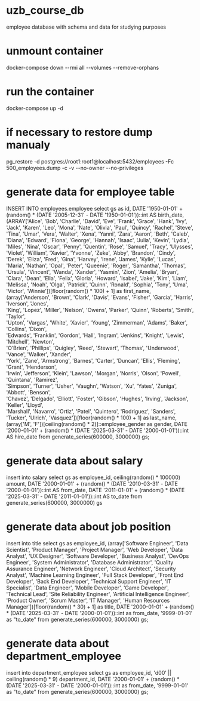 # uzb_course_db
employee database with schema and data for studying purposes

# unmount container
docker-compose down --rmi all --volumes --remove-orphans

# run the container
docker-compose up -d

# if necessary to restore dump manualy
pg_restore -d postgres://root1:root1@localhost:5432/employees -Fc 500_employees.dump -c -v --no-owner --no-privileges

# generate data for employee table
INSERT INTO employees.employee 
select  gs as id,
		DATE '1950-01-01' + (random() * (DATE '2005-12-31' - DATE '1950-01-01'))::int AS birth_date,
		(ARRAY['Alice', 'Bob', 'Charlie', 'David', 'Eve', 'Frank', 'Grace', 'Hank', 'Ivy', 'Jack', 
'Karen', 'Leo', 'Mona', 'Nate', 'Olivia', 'Paul', 'Quincy', 'Rachel', 'Steve', 'Tina', 
'Umar', 'Vera', 'Walter', 'Xena', 'Yanni', 'Zara', 'Aaron', 'Beth', 'Caleb', 'Diana', 
'Edward', 'Fiona', 'George', 'Hannah', 'Isaac', 'Julia', 'Kevin', 'Lydia', 'Miles', 'Nina', 
'Oscar', 'Penny', 'Quentin', 'Rose', 'Samuel', 'Tracy', 'Ulysses', 'Violet', 'William', 'Xavier', 
'Yvonne', 'Zeke', 'Abby', 'Brandon', 'Cindy', 'Derek', 'Eliza', 'Fred', 'Gina', 'Harvey', 'Irene', 
'James', 'Kylie', 'Lucas', 'Maria', 'Nathan', 'Opal', 'Peter', 'Queenie', 'Roger', 'Samantha', 
'Thomas', 'Ursula', 'Vincent', 'Wanda', 'Xander', 'Yasmin', 'Zion', 'Amelia', 'Bryan', 'Clara', 
'Dean', 'Ella', 'Felix', 'Gloria', 'Howard', 'Isabel', 'Jake', 'Kim', 'Liam', 'Melissa', 
'Noah', 'Olga', 'Patrick', 'Quinn', 'Ronald', 'Sophia', 'Tony', 'Uma', 'Victor', 'Winnie'])[floor(random() * 100) + 1] as first_name,
(array['Anderson', 'Brown', 'Clark', 'Davis', 'Evans', 'Fisher', 'Garcia', 'Harris', 'Iverson', 'Jones',  
'King', 'Lopez', 'Miller', 'Nelson', 'Owens', 'Parker', 'Quinn', 'Roberts', 'Smith', 'Taylor',  
'Upton', 'Vargas', 'White', 'Xavier', 'Young', 'Zimmerman', 'Adams', 'Baker', 'Collins', 'Dixon',  
'Edwards', 'Franklin', 'Gordon', 'Hall', 'Ingram', 'Jenkins', 'Knight', 'Lewis', 'Mitchell', 'Newton',  
'O’Brien', 'Phillips', 'Quigley', 'Reed', 'Stewart', 'Thomas', 'Underwood', 'Vance', 'Walker', 'Xander',  
'York', 'Zane', 'Armstrong', 'Barnes', 'Carter', 'Duncan', 'Ellis', 'Fleming', 'Grant', 'Henderson',  
'Irwin', 'Jefferson', 'Klein', 'Lawson', 'Morgan', 'Norris', 'Olson', 'Powell', 'Quintana', 'Ramirez',  
'Simpson', 'Turner', 'Usher', 'Vaughn', 'Watson', 'Xu', 'Yates', 'Zuniga', 'Abbott', 'Benson',  
'Chavez', 'Delgado', 'Elliott', 'Foster', 'Gibson', 'Hughes', 'Irving', 'Jackson', 'Keller', 'Lloyd',  
'Marshall', 'Navarro', 'Ortiz', 'Patel', 'Quintero', 'Rodriguez', 'Sanders', 'Tucker', 'Ulrich', 'Vasquez'])[floor(random() * 100) + 1] as last_name,
		(array['M', 'F'])[ceiling(random() * 2)]::employee_gender as gender,
		DATE '2000-01-01' + (random() * (DATE '2025-03-31' - DATE '2000-01-01'))::int AS hire_date
from generate_series(600000, 3000000) gs;

# generate data about salary
insert into salary
select gs as employee_id,
		ceiling(random() * 100000) amount,
		DATE '2000-01-01' + (random() * (DATE '2010-03-31' - DATE '2000-01-01'))::int AS from_date,
		DATE '2011-01-01' + (random() * (DATE '2025-03-31' - DATE '2011-01-01'))::int AS to_date
from generate_series(600000, 3000000) gs

# generate data about job position
insert into title
select gs as employee_id,
      (array['Software Engineer', 'Data Scientist', 'Product Manager', 'Project Manager', 'Web Developer',
      'Data Analyst', 'UX Designer', 'Software Developer', 'Business Analyst', 'DevOps Engineer', 
      'System Administrator', 'Database Administrator', 'Quality Assurance Engineer', 'Network Engineer', 
      'Cloud Architect', 'Security Analyst', 'Machine Learning Engineer', 'Full Stack Developer', 
      'Front End Developer', 'Back End Developer', 'Technical Support Engineer', 'IT Specialist', 
      'Data Engineer', 'Mobile Developer', 'Game Developer', 'Technical Lead', 'Site Reliability Engineer', 
      'Artificial Intelligence Engineer', 'Product Owner', 'Scrum Master', 'IT Manager', 
      'Human Resources Manager'])[floor(random() * 30) + 1] as title,
		DATE '2000-01-01' + (random() * (DATE '2025-03-31' - DATE '2000-01-01'))::int as from_date,
		'9999-01-01' as "to_date"
from generate_series(600000, 3000000) gs;

# generate data about department_employee
insert into department_employee 
select gs as employee_id,
		'd00' || ceiling(random() * 9) department_id,
		DATE '2000-01-01' + (random() * (DATE '2025-03-31' - DATE '2000-01-01'))::int as from_date,
		'9999-01-01' as "to_date"
from generate_series(600000, 3000000) gs;

